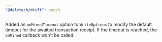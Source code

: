 ```yaml
---
"@delvtech/drift": patch
---
```


Added an `onMinedTimeout` option to `WriteOptions` to modify the default timeout for the awaited transaction receipt. If the timeout is reached, the `onMined` callback won't be called.
